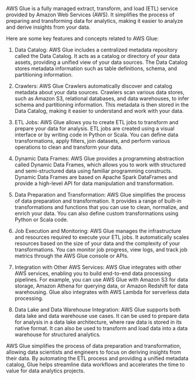 AWS Glue is a fully managed extract, transform, and load (ETL) service provided by Amazon Web Services (AWS). It simplifies the process of preparing and transforming data for analytics, making it easier to analyze and derive insights from your data.

Here are some key features and concepts related to AWS Glue:

1. Data Catalog: AWS Glue includes a centralized metadata repository called the Data Catalog. It acts as a catalog or directory of your data assets, providing a unified view of your data sources. The Data Catalog stores metadata information such as table definitions, schema, and partitioning information.

2. Crawlers: AWS Glue Crawlers automatically discover and catalog metadata about your data sources. Crawlers scan various data stores, such as Amazon S3, relational databases, and data warehouses, to infer schema and partitioning information. This metadata is then stored in the Data Catalog, making it easier to understand and work with your data.

3. ETL Jobs: AWS Glue allows you to create ETL jobs to transform and prepare your data for analysis. ETL jobs are created using a visual interface or by writing code in Python or Scala. You can define data transformations, apply filters, join datasets, and perform various operations to clean and transform your data.

4. Dynamic Data Frames: AWS Glue provides a programming abstraction called Dynamic Data Frames, which allows you to work with structured and semi-structured data using familiar programming constructs. Dynamic Data Frames are based on Apache Spark DataFrames and provide a high-level API for data manipulation and transformation.

5. Data Preparation and Transformation: AWS Glue simplifies the process of data preparation and transformation. It provides a range of built-in transformations and functions that you can use to clean, normalize, and enrich your data. You can also define custom transformations using Python or Scala code.

6. Job Execution and Monitoring: AWS Glue manages the infrastructure and resources required to execute your ETL jobs. It automatically scales resources based on the size of your data and the complexity of your transformations. You can monitor job progress, view logs, and track job metrics through the AWS Glue console or APIs.

7. Integration with Other AWS Services: AWS Glue integrates with other AWS services, enabling you to build end-to-end data processing pipelines. For example, you can use AWS Glue with Amazon S3 for data storage, Amazon Athena for querying data, or Amazon Redshift for data warehousing. Glue also integrates with AWS Lambda for serverless data processing.

8. Data Lake and Data Warehouse Integration: AWS Glue supports both data lake and data warehouse use cases. It can be used to prepare data for analysis in a data lake architecture, where raw data is stored in its native format. It can also be used to transform and load data into a data warehouse for structured analytics.

AWS Glue simplifies the process of data preparation and transformation, allowing data scientists and engineers to focus on deriving insights from their data. By automating the ETL process and providing a unified metadata catalog, Glue helps streamline data workflows and accelerates the time to value for data analytics projects.
